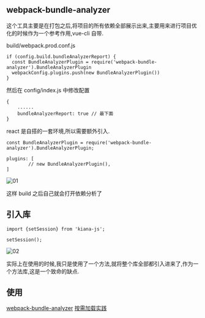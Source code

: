 ## webpack-bundle-analyzer

这个工具主要是在打包之后,将项目的所有依赖全部展示出来,主要用来进行项目优化的时候作为一个参考作用,vue-cli 自带.

build/webpack.prod.conf.js

```
if (config.build.bundleAnalyzerReport) {
  const BundleAnalyzerPlugin = require('webpack-bundle-analyzer').BundleAnalyzerPlugin
  webpackConfig.plugins.push(new BundleAnalyzerPlugin())
}
```

然后在 config/index.js 中修改配置

```
{
    ......
    bundleAnalyzerReport: true // 最下面
}
```

react 是自搭的一套环境,所以需要额外引入.

```
const BundleAnalyzerPlugin = require('webpack-bundle-analyzer').BundleAnalyzerPlugin;

plugins: [
        // new BundleAnalyzerPlugin(),
]
```

![01](https://github.com/easterCat/common_js/blob/master/%E6%A8%A1%E5%9D%97%E6%8C%89%E9%9C%80%E5%8A%A0%E8%BD%BD/img/01.png?raw=true)

这样 build 之后自己就会打开依赖分析了

## 引入库

```
import {setSession} from 'kiana-js';

setSession();
```

![02](https://github.com/easterCat/common_js/blob/master/%E6%A8%A1%E5%9D%97%E6%8C%89%E9%9C%80%E5%8A%A0%E8%BD%BD/img/02.png?raw=true)

实际上在使用的时候,我只是使用了一个方法,就将整个库全部都引入进来了,作为一个方法库,这是一个致命的缺点.

## 使用

[webpack-bundle-analyzer](https://www.npmjs.com/package/webpack-bundle-analyzer)
[按需加载实践](https://www.jianshu.com/p/7bd9db073633)
